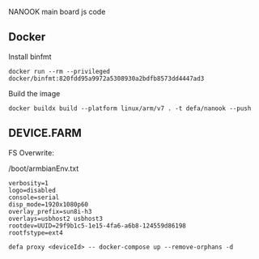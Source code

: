 NANOOK main board js code

## Docker

Install binfmt
```shell
docker run --rm --privileged docker/binfmt:820fdd95a9972a5308930a2bdfb8573dd4447ad3
```

Build the image
```shell
docker buildx build --platform linux/arm/v7 . -t defa/nanook --push
```

## DEVICE.FARM

FS Overwrite:

/boot/armbianEnv.txt
```
verbosity=1
logo=disabled
console=serial
disp_mode=1920x1080p60
overlay_prefix=sun8i-h3
overlays=usbhost2 usbhost3
rootdev=UUID=29f9b1c5-1e15-4fa6-a6b8-124559d86198
rootfstype=ext4
```

```
defa proxy <deviceId> -- docker-compose up --remove-orphans -d
```